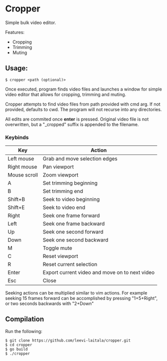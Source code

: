 # Cropper

Simple bulk video editor.

Features:
- Cropping
- Trimming
- Muting

## Usage:

```
$ cropper <path (optional)>
```

Once executed, program finds video files and launches a window for simple video 
editor that allows for cropping, trimming and muting.

Cropper attempts to find video files from path provided with cmd arg. If not 
provided, defaults to cwd. The program will not recurse into any directories.

All edits are commited once **enter** is pressed. Original video file is not 
overwritten, but a "_cropped" suffix is appended to the filename.

### Keybinds

| Key             | Action                                          |
|-----------------|-------------------------------------------------|
| Left mouse      | Grab and move selection edges                   |
| Right mouse     | Pan viewport                                    |
| Mouse scroll    | Zoom viewport                                   |
| A               | Set trimming beginning                          |
| B               | Set trimming end                                |
| Shift+B         | Seek to video beginning                         |
| Shift+E         | Seek to video end                               |
| Right           | Seek one frame forward                          |
| Left            | Seek one frame backward                         |
| Up              | Seek one second forward                         |
| Down            | Seek one second backward                        |
| M               | Toggle mute                                     |
| C               | Reset viewport                                  |
| R               | Reset current selection                         |
| Enter           | Export current video and move on to next video  |
| Esc             | Close                                           |

Seeking actions can be multiplied similar to vim actions. For example seeking 
15 frames forward can be accomplished by pressing "1+5+Right", or two seconds
backwards with "2+Down"

## Compilation

Run the following:

```
$ git clone https://github.com/leevi-laitala/cropper.git
$ cd cropper
$ go build
$ ./cropper
```

